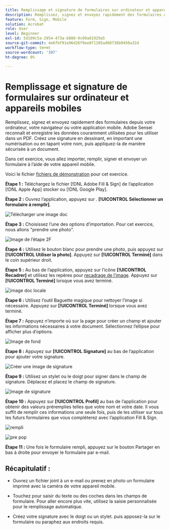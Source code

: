 ```yaml
---
title: Remplissage et signature de formulaires sur ordinateur et appareils mobiles
description: Remplissez, signez et envoyez rapidement des formulaires depuis votre ordinateur, votre navigateur ou votre application mobile
feature: Form, Sign, Mobile
solution: Acrobat
role: User
level: Beginner
exl-id: 5d109c5a-2954-473a-b880-9c09a61929a5
source-git-commit: 4e6fbf91e96d26f9ee8f1105ad68738b9450a32d
workflow-type: tm+mt
source-wordcount: '397'
ht-degree: 0%

---
```


# Remplissage et signature de formulaires sur ordinateur et appareils mobiles

Remplissez, signez et envoyez rapidement des formulaires depuis votre ordinateur, votre navigateur ou votre application mobile. Adobe Sensei reconnaît et enregistre les données couramment utilisées pour les utiliser dans un PDF. Créez une signature en dessinant, en important une numérisation ou en tapant votre nom, puis appliquez-la de manière sécurisée à un document.

Dans cet exercice, vous allez importer, remplir, signer et envoyer un formulaire à l’aide de votre appareil mobile.

Voici le fichier [fichiers de démonstration](assets/03_FillSignScan.zip) pour cet exercice.

**Étape 1 :** Téléchargez le fichier [!DNL Adobe Fill & Sign] de l’application [!DNL Apple App] stocker ou [!DNL Google Play].

**Étape 2 :** Ouvrez l’application, appuyez sur . **[!UICONTROL Sélectionner un formulaire à remplir]**.

![Télécharger une image doc](assets/mobilescan.jpg)

**Étape 3 :** Choisissez l’une des options d’importation. Pour cet exercice, nous allons &quot;prendre une photo&quot;.

![Image de l’étape 2F](assets/Step2F.jpg)

**Étape 4 :** Utilisez le bouton blanc pour prendre une photo, puis appuyez sur **[!UICONTROL Utiliser la photo]**. Appuyez sur **[!UICONTROL Terminé]** dans le coin supérieur droit.

**Étape 5 :** Au bas de l’application, appuyez sur l’icône **[!UICONTROL Recadrer]** et utilisez les repères pour [recadrage de l’image](https://www.adobe.com/acrobat/online/crop-pdf.html). Appuyez sur **[!UICONTROL Terminé]** lorsque vous avez terminé.

![image doc locale](assets/localdoc.jpg)

**Étape 6 :** Utilisez l’outil Baguette magique pour nettoyer l’image si nécessaire. Appuyez sur **[!UICONTROL Terminé]** lorsque vous avez terminé.

**Étape 7 :** Appuyez n’importe où sur la page pour créer un champ et ajouter les informations nécessaires à votre document. Sélectionnez l’ellipse pour afficher plus d’options.

![Image de fond](assets/fill.jpg)


**Étape 8 :** Appuyez sur **[!UICONTROL Signature]** au bas de l’application pour ajouter votre signature.

![Créer une image de signature](assets/createsign.jpg)

**Étape 9 :** Utilisez un stylet ou le doigt pour signer dans le champ de signature. Déplacez et placez le champ de signature.

![Image de signature](assets/sign.jpg)

**Étape 10 :** Appuyez sur **[!UICONTROL Profil]** au bas de l’application pour obtenir des valeurs préremplies telles que votre nom et votre date. Il vous suffit de remplir ces informations une seule fois, puis de les utiliser sur tous les futurs formulaires que vous compléterez avec l’application Fill &amp; Sign.

![rempli](assets/filled.jpg)

![pre pop](assets/prepop.jpg)

**Étape 11 :** Une fois le formulaire rempli, appuyez sur le bouton Partager en bas à droite pour envoyer le formulaire par e-mail.

## Récapitulatif :

* Ouvrez un fichier joint à un e-mail ou prenez en photo un formulaire imprimé avec la caméra de votre appareil mobile.

* Touchez pour saisir du texte ou des coches dans les champs de formulaire. Pour aller encore plus vite, utilisez la saisie personnalisée pour le remplissage automatique.

* Créez votre signature avec le doigt ou un stylet. puis apposez-la sur le formulaire ou paraphez aux endroits requis.
